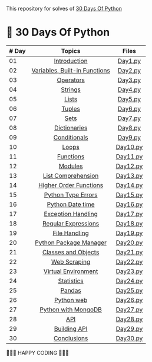 This repository for solves of [30 Days Of Python](https://github.com/Asabeneh/30-Days-Of-Python)

# 🐍 30 Days Of Python 

|# Day | Topics                 | Files                                                     | 
|------|:------------------------------------:|:-----------------------------------------:| 
| 01  |	[Introduction](https://github.com/waspthebughunter/30-Days-Of-Python/blob/master/readme.md)|[Day1.py](./day1/day1.py)|			
| 02  | [Variables, Built-in Functions](https://github.com/waspthebughunter/30-Days-Of-Python/blob/master/02_Day_Variables_builtin_functions/02_variables_builtin_functions.md)|[Day2.py](./day2/day2.py)|
| 03  | [Operators](https://github.com/waspthebughunter/30-Days-Of-Python/blob/master/03_Day_Operators/03_operators.md)|[Day3.py](./day3/day3.py)|
| 04  | [Strings](https://github.com/waspthebughunter/30-Days-Of-Python/blob/master/04_Day_Strings/04_strings.md)                                     |[Day4.py](./day4/day4.py)|
| 05  | [Lists](https://github.com/waspthebughunter/30-Days-Of-Python/blob/master/05_Day_Lists/05_lists.md)                                 |[Day5.py](./day5/day5.py)|
| 06  | [Tuples](https://github.com/waspthebughunter/30-Days-Of-Python/blob/master/06_Day_Tuples/06_tuples.md)                                    |  [Day6.py](./day6/day6.py)|
| 07  | [Sets](https://github.com/waspthebughunter/30-Days-Of-Python/blob/master/07_Day_Sets/07_sets.md)                                    |  [Day7.py](./day7/day7.py)|
| 08  | [Dictionaries](https://github.com/waspthebughunter/30-Days-Of-Python/blob/master/08_Day_Dictionaries/08_dictionaries.md)                                  |  [Day8.py](./day8/day8.py)|
| 09  | [Conditionals](https://github.com/waspthebughunter/30-Days-Of-Python/blob/master/09_Day_Conditionals/09_conditionals.md)                               |  [Day9.py](./day9/day9.py)|
| 10  | [Loops](https://github.com/waspthebughunter/30-Days-Of-Python/blob/master/10_Day_Loops/10_loops.md)                                   |  [Day10.py](./day10/day10.py)|
| 11  | [Functions](https://github.com/waspthebughunter/30-Days-Of-Python/blob/master/11_Day_Functions/11_functions.md)                                  |  [Day11.py](./day11/day11.py)|
| 12  | [Modules](https://github.com/waspthebughunter/30-Days-Of-Python/blob/master/12_Day_Modules/12_modules.md)                                 |  [Day12.py](./day12/day12.py)|
| 13  | [List Comprehension](https://github.com/waspthebughunter/30-Days-Of-Python/blob/master/13_Day_List_comprehension/13_list_comprehension.md)                                  |  [Day13.py](./day13/day13.py)|
| 14  | [Higher Order Functions](https://github.com/waspthebughunter/30-Days-Of-Python/blob/master/14_Day_Higher_order_functions/14_higher_order_functions.md)                              |  [Day14.py](./day14/day14.py)|
| 15  | [Python Type Errors](https://github.com/waspthebughunter/30-Days-Of-Python/blob/master/15_Day_Python_type_errors/15_python_type_errors.md)                                 |  [Day15.py](./day15/day15.py)|
| 16  | [Python Date time](https://github.com/waspthebughunter/30-Days-Of-Python/blob/master/16_Day_Python_date_time/16_python_datetime.md)                               |  [Day16.py](./day16/day16.py)|
| 17  | [Exception Handling](https://github.com/waspthebughunter/30-Days-Of-Python/blob/master/17_Day_Exception_handling/17_exception_handling.md)                              |  [Day17.py](./day17/day17.py)|
| 18  | [Regular Expressions](https://github.com/waspthebughunter/30-Days-Of-Python/blob/master/18_Day_Regular_expressions/18_regular_expressions.md)                                 |  [Day18.py](./day18/day18.py)|
| 19  | [File Handling](https://github.com/waspthebughunter/30-Days-Of-Python/blob/master/19_Day_File_handling/19_file_handling.md)                               |  [Day19.py](./day19/day19.py)|
| 20  | [Python Package Manager](https://github.com/waspthebughunter/30-Days-Of-Python/blob/master/20_Day_Python_package_manager/20_python_package_manager.md)                             |  [Day20.py](./day20/day20.py)|
| 21  | [Classes and Objects](https://github.com/waspthebughunter/30-Days-Of-Python/blob/master/21_Day_Classes_and_objects/21_classes_and_objects.md)                                     |  [Day21.py](./day21/day21.py)|
| 22  | [Web Scraping](https://github.com/waspthebughunter/30-Days-Of-Python/blob/master/22_Day_Web_scraping/22_web_scraping.md)                                      |  [Day22.py](./day22/day22.py)|
| 23  | [Virtual Environment](https://github.com/waspthebughunter/30-Days-Of-Python/blob/master/23_Day_Virtual_environment/23_virtual_environment.md)                                      |  [Day23.py](./day23/day23.py)|
| 24  | [Statistics](https://github.com/waspthebughunter/30-Days-Of-Python/blob/master/24_Day_Statistics/24_statistics.md)                                       |  [Day24.py](./day24/day24.py)|
| 25  | [Pandas](https://github.com/waspthebughunter/30-Days-Of-Python/blob/master/25_Day_Pandas/25_pandas.md)                                     |  [Day25.py](./day25/day25.py)|
| 26  | [Python web](https://github.com/waspthebughunter/30-Days-Of-Python/blob/master/26_Day_Python_web/26_python_web.md)                                       |  [Day26.py](./day26/day26.py)|
| 27  | [Python with MongoDB](https://github.com/waspthebughunter/30-Days-Of-Python/blob/master/27_Day_Python_with_mongodb/27_python_with_mongodb.md)                                      |  [Day27.py](./day27/day27.py)|
| 28  | [API](https://github.com/waspthebughunter/30-Days-Of-Python/blob/master/28_Day_API/28_API.md)                                     |  [Day28.py](./day28/day28.py)|
| 29  | [Building API](https://github.com/waspthebughunter/30-Days-Of-Python/blob/master/29_Day_Building_API/29_building_API.md)                                     |  [Day29.py](./day29/day29.py)|
| 30  | [Conclusions](https://github.com/waspthebughunter/30-Days-Of-Python/blob/master/30_Day_Conclusions/30_conclusions.md)                                      |  [Day30.py](./day30/day30.py)|
  
🧡🧡🧡 HAPPY CODING 🧡🧡🧡

